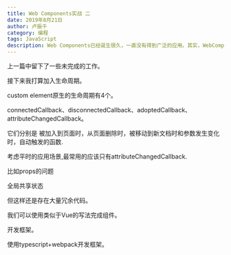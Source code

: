 ```yaml
---
title: Web Components实战 二
date: 2019年8月21日
author: 卢振千
category: 编程
tags: JavaScript
description: Web Components已经诞生很久，一直没有得到广泛的应用。其实，WebComponents已经可以在实际项目中使用。
---
```


上一篇中留下了一些未完成的工作。

接下来我打算加入生命周期。

custom element原生的生命周期有4个。

connectedCallback、disconnectedCallback、adoptedCallback、attributeChangedCallback。

它们分别是 被加入到页面时，从页面删除时，被移动到新文档时和参数发生变化时，自动触发的函数.

考虑平时的应用场景,最常用的应该只有attributeChangedCallback.



比如props的问题

全局共享状态



但这样还是存在大量冗余代码。



我们可以使用类似于Vue的写法完成组件。



开发框架。



使用typescript+webpack开发框架。

